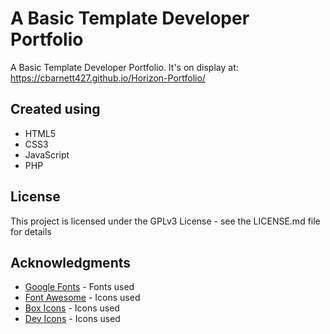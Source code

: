 # A Basic Template Developer Portfolio

A Basic Template Developer Portfolio. It's on display at: https://cbarnett427.github.io/Horizon-Portfolio/

## Created using
- HTML5
- CSS3
- JavaScript
- PHP

## License

This project is licensed under the GPLv3 License - see the LICENSE.md file for details

## Acknowledgments

* [Google Fonts](https://fonts.google.com/) - Fonts used
* [Font Awesome](https://fontawesome.com/?from=io/) - Icons used
* [Box Icons](https://boxicons.com/) - Icons used
* [Dev Icons](https://devicon.dev/) - Icons used